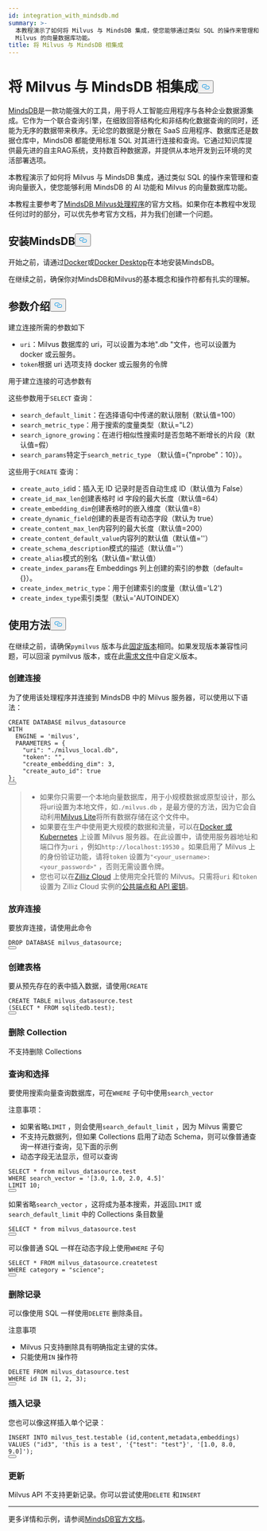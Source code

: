 ```yaml
---
id: integration_with_mindsdb.md
summary: >-
  本教程演示了如何将 Milvus 与 MindsDB 集成，使您能够通过类似 SQL 的操作来管理和查询向量嵌入，从而利用 MindsDB 的人工智能功能和
  Milvus 的向量数据库功能。
title: 将 Milvus 与 MindsDB 相集成
---
```

<h1 id="Integrate-Milvus-with-MindsDB" class="common-anchor-header">将 Milvus 与 MindsDB 相集成<button data-href="#Integrate-Milvus-with-MindsDB" class="anchor-icon" translate="no">
      <svg translate="no"
        aria-hidden="true"
        focusable="false"
        height="20"
        version="1.1"
        viewBox="0 0 16 16"
        width="16"
      >
        <path
          fill="#0092E4"
          fill-rule="evenodd"
          d="M4 9h1v1H4c-1.5 0-3-1.69-3-3.5S2.55 3 4 3h4c1.45 0 3 1.69 3 3.5 0 1.41-.91 2.72-2 3.25V8.59c.58-.45 1-1.27 1-2.09C10 5.22 8.98 4 8 4H4c-.98 0-2 1.22-2 2.5S3 9 4 9zm9-3h-1v1h1c1 0 2 1.22 2 2.5S13.98 12 13 12H9c-.98 0-2-1.22-2-2.5 0-.83.42-1.64 1-2.09V6.25c-1.09.53-2 1.84-2 3.25C6 11.31 7.55 13 9 13h4c1.45 0 3-1.69 3-3.5S14.5 6 13 6z"
        ></path>
      </svg>
    </button></h1><p><a href="https://docs.mindsdb.com/what-is-mindsdb">MindsDB</a>是一款功能强大的工具，用于将人工智能应用程序与各种企业数据源集成。它作为一个联合查询引擎，在细致回答结构化和非结构化数据查询的同时，还能为无序的数据带来秩序。无论您的数据是分散在 SaaS 应用程序、数据库还是数据仓库中，MindsDB 都能使用标准 SQL 对其进行连接和查询。它通过知识库提供最先进的自主RAG系统，支持数百种数据源，并提供从本地开发到云环境的灵活部署选项。</p>
<p>本教程演示了如何将 Milvus 与 MindsDB 集成，通过类似 SQL 的操作来管理和查询向量嵌入，使您能够利用 MindsDB 的 AI 功能和 Milvus 的向量数据库功能。</p>
<div class="alert note">
<p>本教程主要参考了<a href="https://github.com/mindsdb/mindsdb/tree/main/mindsdb/integrations/handlers/milvus_handler">MindsDB Milvus处理程序</a>的官方文档。如果你在本教程中发现任何过时的部分，可以优先参考官方文档，并为我们创建一个问题。</p>
</div>
<h2 id="Install-MindsDB" class="common-anchor-header">安装MindsDB<button data-href="#Install-MindsDB" class="anchor-icon" translate="no">
      <svg translate="no"
        aria-hidden="true"
        focusable="false"
        height="20"
        version="1.1"
        viewBox="0 0 16 16"
        width="16"
      >
        <path
          fill="#0092E4"
          fill-rule="evenodd"
          d="M4 9h1v1H4c-1.5 0-3-1.69-3-3.5S2.55 3 4 3h4c1.45 0 3 1.69 3 3.5 0 1.41-.91 2.72-2 3.25V8.59c.58-.45 1-1.27 1-2.09C10 5.22 8.98 4 8 4H4c-.98 0-2 1.22-2 2.5S3 9 4 9zm9-3h-1v1h1c1 0 2 1.22 2 2.5S13.98 12 13 12H9c-.98 0-2-1.22-2-2.5 0-.83.42-1.64 1-2.09V6.25c-1.09.53-2 1.84-2 3.25C6 11.31 7.55 13 9 13h4c1.45 0 3-1.69 3-3.5S14.5 6 13 6z"
        ></path>
      </svg>
    </button></h2><p>开始之前，请通过<a href="https://docs.mindsdb.com/setup/self-hosted/docker">Docker</a>或<a href="https://docs.mindsdb.com/setup/self-hosted/docker-desktop">Docker Desktop</a>在本地安装MindsDB。</p>
<p>在继续之前，确保你对MindsDB和Milvus的基本概念和操作符都有扎实的理解。</p>
<h2 id="Arguments-Introduction" class="common-anchor-header">参数介绍<button data-href="#Arguments-Introduction" class="anchor-icon" translate="no">
      <svg translate="no"
        aria-hidden="true"
        focusable="false"
        height="20"
        version="1.1"
        viewBox="0 0 16 16"
        width="16"
      >
        <path
          fill="#0092E4"
          fill-rule="evenodd"
          d="M4 9h1v1H4c-1.5 0-3-1.69-3-3.5S2.55 3 4 3h4c1.45 0 3 1.69 3 3.5 0 1.41-.91 2.72-2 3.25V8.59c.58-.45 1-1.27 1-2.09C10 5.22 8.98 4 8 4H4c-.98 0-2 1.22-2 2.5S3 9 4 9zm9-3h-1v1h1c1 0 2 1.22 2 2.5S13.98 12 13 12H9c-.98 0-2-1.22-2-2.5 0-.83.42-1.64 1-2.09V6.25c-1.09.53-2 1.84-2 3.25C6 11.31 7.55 13 9 13h4c1.45 0 3-1.69 3-3.5S14.5 6 13 6z"
        ></path>
      </svg>
    </button></h2><p>建立连接所需的参数如下</p>
<ul>
<li><code translate="no">uri</code>：Milvus 数据库的 uri，可以设置为本地".db "文件，也可以设置为 docker 或云服务。</li>
<li><code translate="no">token</code>根据 uri 选项支持 docker 或云服务的令牌</li>
</ul>
<p>用于建立连接的可选参数有</p>
<p>这些参数用于<code translate="no">SELECT</code> 查询：</p>
<ul>
<li><code translate="no">search_default_limit</code>：在选择语句中传递的默认限制（默认值=100）</li>
<li><code translate="no">search_metric_type</code>：用于搜索的度量类型（默认="L2）</li>
<li><code translate="no">search_ignore_growing</code>：在进行相似性搜索时是否忽略不断增长的片段（默认值=假）</li>
<li><code translate="no">search_params</code>特定于<code translate="no">search_metric_type</code> （默认值={"nprobe"：10}）。</li>
</ul>
<p>这些用于<code translate="no">CREATE</code> 查询：</p>
<ul>
<li><code translate="no">create_auto_id</code>id：插入无 ID 记录时是否自动生成 ID（默认值为 False）</li>
<li><code translate="no">create_id_max_len</code>创建表格时 id 字段的最大长度（默认值=64）</li>
<li><code translate="no">create_embedding_dim</code>创建表格时的嵌入维度（默认值=8）</li>
<li><code translate="no">create_dynamic_field</code>创建的表是否有动态字段（默认为 true）</li>
<li><code translate="no">create_content_max_len</code>内容列的最大长度（默认值=200）</li>
<li><code translate="no">create_content_default_value</code>内容列的默认值（默认值=''）</li>
<li><code translate="no">create_schema_description</code>模式的描述（默认值=''）</li>
<li><code translate="no">create_alias</code>模式的别名（默认值='默认值）</li>
<li><code translate="no">create_index_params</code>在 Embeddings 列上创建的索引的参数（default={}）。</li>
<li><code translate="no">create_index_metric_type</code>：用于创建索引的度量（默认值='L2')</li>
<li><code translate="no">create_index_type</code>索引类型（默认='AUTOINDEX）</li>
</ul>
<h2 id="Usage" class="common-anchor-header">使用方法<button data-href="#Usage" class="anchor-icon" translate="no">
      <svg translate="no"
        aria-hidden="true"
        focusable="false"
        height="20"
        version="1.1"
        viewBox="0 0 16 16"
        width="16"
      >
        <path
          fill="#0092E4"
          fill-rule="evenodd"
          d="M4 9h1v1H4c-1.5 0-3-1.69-3-3.5S2.55 3 4 3h4c1.45 0 3 1.69 3 3.5 0 1.41-.91 2.72-2 3.25V8.59c.58-.45 1-1.27 1-2.09C10 5.22 8.98 4 8 4H4c-.98 0-2 1.22-2 2.5S3 9 4 9zm9-3h-1v1h1c1 0 2 1.22 2 2.5S13.98 12 13 12H9c-.98 0-2-1.22-2-2.5 0-.83.42-1.64 1-2.09V6.25c-1.09.53-2 1.84-2 3.25C6 11.31 7.55 13 9 13h4c1.45 0 3-1.69 3-3.5S14.5 6 13 6z"
        ></path>
      </svg>
    </button></h2><p>在继续之前，请确保<code translate="no">pymilvus</code> 版本与此<a href="https://github.com/mindsdb/mindsdb/blob/main/mindsdb/integrations/handlers/milvus_handler/requirements.txt">固定版本</a>相同。如果发现版本兼容性问题，可以回滚 pymilvus 版本，或在此<a href="https://github.com/mindsdb/mindsdb/tree/main/mindsdb/integrations/handlers/milvus_handler">需求文件</a>中自定义版本。</p>
<h3 id="Creating-connection" class="common-anchor-header">创建连接</h3><p>为了使用该处理程序并连接到 MindsDB 中的 Milvus 服务器，可以使用以下语法：</p>
<pre><code translate="no" class="language-sql"><span class="hljs-keyword">CREATE</span> DATABASE milvus_datasource
<span class="hljs-keyword">WITH</span>
  ENGINE <span class="hljs-operator">=</span> <span class="hljs-string">&#x27;milvus&#x27;</span>,
  PARAMETERS <span class="hljs-operator">=</span> {
    &quot;uri&quot;: &quot;./milvus_local.db&quot;,
    &quot;token&quot;: &quot;&quot;,
    &quot;create_embedding_dim&quot;: <span class="hljs-number">3</span>,
    &quot;create_auto_id&quot;: <span class="hljs-literal">true</span>
};
<button class="copy-code-btn"></button></code></pre>
<blockquote>
<ul>
<li>如果你只需要一个本地向量数据库，用于小规模数据或原型设计，那么将uri设置为本地文件，如<code translate="no">./milvus.db</code> ，是最方便的方法，因为它会自动利用<a href="https://milvus.io/docs/milvus_lite.md">Milvus Lite</a>将所有数据存储在这个文件中。</li>
<li>如果要在生产中使用更大规模的数据和流量，可以在<a href="https://milvus.io/docs/install-overview.md">Docker 或 Kubernetes</a> 上设置 Milvus 服务器。在此设置中，请使用服务器地址和端口作为<code translate="no">uri</code> ，例如<code translate="no">http://localhost:19530</code> 。如果启用了 Milvus 上的身份验证功能，请将<code translate="no">token</code> 设置为<code translate="no">&quot;&lt;your_username&gt;:&lt;your_password&gt;&quot;</code> ，否则无需设置令牌。</li>
<li>您也可以在<a href="https://zilliz.com/cloud">Zilliz Cloud</a> 上使用完全托管的 Milvus。只需将<code translate="no">uri</code> 和<code translate="no">token</code> 设置为 Zilliz Cloud 实例的<a href="https://docs.zilliz.com/docs/on-zilliz-cloud-console#cluster-details">公共端点和 API 密钥</a>。</li>
</ul>
</blockquote>
<h3 id="Dropping-connection" class="common-anchor-header">放弃连接</h3><p>要放弃连接，请使用此命令</p>
<pre><code translate="no" class="language-sql"><span class="hljs-keyword">DROP</span> DATABASE milvus_datasource;
<button class="copy-code-btn"></button></code></pre>
<h3 id="Creating-tables" class="common-anchor-header">创建表格</h3><p>要从预先存在的表中插入数据，请使用<code translate="no">CREATE</code></p>
<pre><code translate="no" class="language-sql"><span class="hljs-keyword">CREATE</span> <span class="hljs-keyword">TABLE</span> milvus_datasource.test
(<span class="hljs-keyword">SELECT</span> <span class="hljs-operator">*</span> <span class="hljs-keyword">FROM</span> sqlitedb.test);
<button class="copy-code-btn"></button></code></pre>
<h3 id="Dropping-collections" class="common-anchor-header">删除 Collection</h3><p>不支持删除 Collections</p>
<h3 id="Querying-and-selecting" class="common-anchor-header">查询和选择</h3><p>要使用搜索向量查询数据库，可在<code translate="no">WHERE</code> 子句中使用<code translate="no">search_vector</code> </p>
<p>注意事项：</p>
<ul>
<li>如果省略<code translate="no">LIMIT</code> ，则会使用<code translate="no">search_default_limit</code> ，因为 Milvus 需要它</li>
<li>不支持元数据列，但如果 Collections 启用了动态 Schema，则可以像普通查询一样进行查询，见下面的示例</li>
<li>动态字段无法显示，但可以查询</li>
</ul>
<pre><code translate="no" class="language-sql"><span class="hljs-keyword">SELECT</span> <span class="hljs-operator">*</span> <span class="hljs-keyword">from</span> milvus_datasource.test
<span class="hljs-keyword">WHERE</span> search_vector <span class="hljs-operator">=</span> <span class="hljs-string">&#x27;[3.0, 1.0, 2.0, 4.5]&#x27;</span>
LIMIT <span class="hljs-number">10</span>;
<button class="copy-code-btn"></button></code></pre>
<p>如果省略<code translate="no">search_vector</code> ，这将成为基本搜索，并返回<code translate="no">LIMIT</code> 或<code translate="no">search_default_limit</code> 中的 Collections 条目数量</p>
<pre><code translate="no" class="language-sql"><span class="hljs-keyword">SELECT</span> <span class="hljs-operator">*</span> <span class="hljs-keyword">from</span> milvus_datasource.test
<button class="copy-code-btn"></button></code></pre>
<p>可以像普通 SQL 一样在动态字段上使用<code translate="no">WHERE</code> 子句</p>
<pre><code translate="no" class="language-sql"><span class="hljs-keyword">SELECT</span> <span class="hljs-operator">*</span> <span class="hljs-keyword">FROM</span> milvus_datasource.createtest
<span class="hljs-keyword">WHERE</span> category <span class="hljs-operator">=</span> &quot;science&quot;;
<button class="copy-code-btn"></button></code></pre>
<h3 id="Deleting-records" class="common-anchor-header">删除记录</h3><p>可以像使用 SQL 一样使用<code translate="no">DELETE</code> 删除条目。</p>
<p>注意事项</p>
<ul>
<li>Milvus 只支持删除具有明确指定主键的实体。</li>
<li>只能使用<code translate="no">IN</code> 操作符</li>
</ul>
<pre><code translate="no" class="language-sql"><span class="hljs-keyword">DELETE</span> <span class="hljs-keyword">FROM</span> milvus_datasource.test
<span class="hljs-keyword">WHERE</span> id <span class="hljs-keyword">IN</span> (<span class="hljs-number">1</span>, <span class="hljs-number">2</span>, <span class="hljs-number">3</span>);
<button class="copy-code-btn"></button></code></pre>
<h3 id="Inserting-records" class="common-anchor-header">插入记录</h3><p>您也可以像这样插入单个记录：</p>
<pre><code translate="no" class="language-sql"><span class="hljs-keyword">INSERT</span> <span class="hljs-keyword">INTO</span> milvus_test.testable (id,content,metadata,embeddings)
<span class="hljs-keyword">VALUES</span> (&quot;id3&quot;, <span class="hljs-string">&#x27;this is a test&#x27;</span>, <span class="hljs-string">&#x27;{&quot;test&quot;: &quot;test&quot;}&#x27;</span>, <span class="hljs-string">&#x27;[1.0, 8.0, 9.0]&#x27;</span>);
<button class="copy-code-btn"></button></code></pre>
<h3 id="Updating" class="common-anchor-header">更新</h3><p>Milvus API 不支持更新记录。你可以尝试使用<code translate="no">DELETE</code> 和<code translate="no">INSERT</code></p>
<hr>
<p>更多详情和示例，请参阅<a href="https://docs.mindsdb.com/what-is-mindsdb">MindsDB官方文档</a>。</p>

